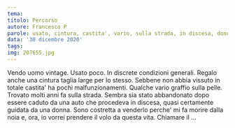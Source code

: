```yaml
---
tema: 
titolo: Percorso
autore: Francesco P
parole: usato, cintura, castita', vario, sulla strada, in discesa, donna, morire, volo
data: '30 dicembre 2020'
tags: 
img: 207655.jpg
---
```

Vendo uomo vintage. Usato poco. In discrete condizioni generali. Regalo anche una cintura taglia large per lo stesso. Sebbene non abbia vissuto in totale castita' ha pochi malfunzionamenti. Qualche vario graffio sulla pelle. Trovato molti anni fa sulla strada. Sembra sia stato abbandonato dopo essere caduto da una auto che procedeva in discesa, quasi certamente guidata da una donna. Sono costretta a venderlo perche' mi fa morire dalla noia e, ora, io vorrei prendere il volo da questa vita. Chiamare il ...
